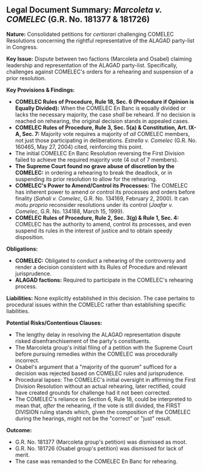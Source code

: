 ## Legal Document Summary: *Marcoleta v. COMELEC* (G.R. No. 181377 & 181726)

**Nature:** Consolidated petitions for *certiorari* challenging COMELEC Resolutions concerning the rightful representative of the ALAGAD party-list in Congress.

**Key Issue:** Dispute between two factions (Marcoleta and Osabel) claiming leadership and representation of the ALAGAD party-list. Specifically, challenges against COMELEC's orders for a rehearing and suspension of a prior resolution.

**Key Provisions & Findings:**

*   **COMELEC Rules of Procedure, Rule 18, Sec. 6 (Procedure if Opinion is Equally Divided):** When the COMELEC En Banc is equally divided or lacks the necessary majority, the case *shall* be reheard. If no decision is reached on rehearing, the original decision stands in appealed cases.
*   **COMELEC Rules of Procedure, Rule 3, Sec. 5(a) & Constitution, Art. IX-A, Sec. 7:** Majority vote requires a majority of *all* COMELEC members, not just those participating in deliberations. *Estrella v. Comelec* (G.R. No. 160465, May 27, 2004) cited, reinforcing this point.
*   The initial COMELEC En Banc Resolution reversing the First Division failed to achieve the required majority vote (4 out of 7 members).
*   **The Supreme Court found no grave abuse of discretion by the COMELEC:** in ordering a rehearing to break the deadlock, or in suspending its prior resolution to allow for the rehearing.
*   **COMELEC's Power to Amend/Control its Processes:** The COMELEC has inherent power to amend or control its processes and orders before finality (*Sahali v. Comelec*, G.R. No. 134169, February 2, 2000). It can *motu proprio* reconsider resolutions under its control (*Jaafar v. Comelec*, G.R. No. 134188, March 15, 1999).
*   **COMELEC Rules of Procedure, Rule 2, Sec. 3(g) & Rule 1, Sec. 4:** COMELEC has the authority to amend, control its processes, and even suspend its rules in the interest of justice and to obtain speedy disposition.

**Obligations:**

*   **COMELEC:** Obligated to conduct a rehearing of the controversy and render a decision consistent with its Rules of Procedure and relevant jurisprudence.
*   **ALAGAD factions:** Required to participate in the COMELEC's rehearing process.

**Liabilities:** None explicitly established in this decision. The case pertains to procedural issues within the COMELEC rather than establishing specific liabilities.

**Potential Risks/Contentious Clauses:**

*   The lengthy delay in resolving the ALAGAD representation dispute risked disenfranchisement of the party's constituents.
*   The Marcoleta group's initial filing of a petition with the Supreme Court before pursuing remedies within the COMELEC was procedurally incorrect.
*   Osabel's argument that a "majority of the quorum" sufficed for a decision was rejected based on COMELEC rules and jurisprudence.
*   Procedural lapses: The COMELEC's initial oversight in affirming the First Division Resolution without an actual rehearing, later rectified, could have created grounds for challenge had it not been corrected.
*   The COMELEC's reliance on Section 6, Rule 18, could be interpreted to mean that, *after* the rehearing, if the vote is still divided, the FIRST DIVISION ruling stands which, given the composition of the COMELEC during the hearings, might not be the "correct" or "just" result.

**Outcome:**

*   G.R. No. 181377 (Marcoleta group's petition) was dismissed as moot.
*   G.R. No. 181726 (Osabel group's petition) was dismissed for lack of merit.
*   The case was remanded to the COMELEC En Banc for rehearing.
